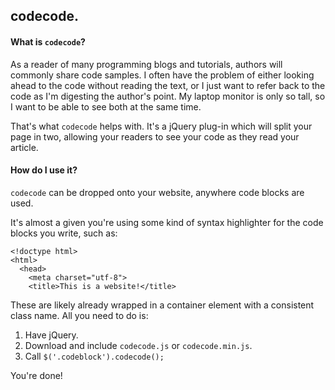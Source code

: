 ## codecode.

#### What is `codecode`?
As a reader of many programming blogs and tutorials, authors will commonly share code samples. I often have the problem of either looking ahead to the code without reading the text, or I just want to refer back to the code as I'm digesting the author's point. My laptop monitor is only so tall, so I want to be able to see both at the same time.

That's what `codecode` helps with. It's a jQuery plug-in which will split your page in two, allowing your readers to see your code as they read your article.

#### How do I use it?
`codecode` can be dropped onto your website, anywhere code blocks are used.

It's almost a given you're using some kind of syntax highlighter for the code blocks you write, such as:

    <!doctype html>
    <html>
      <head>
        <meta charset="utf-8">
        <title>This is a website!</title>

These are likely already wrapped in a container element with a consistent class name. All you need to do is:

1. Have jQuery.
2. Download and include `codecode.js` or `codecode.min.js`.
3. Call `$('.codeblock').codecode();`

You're done!

